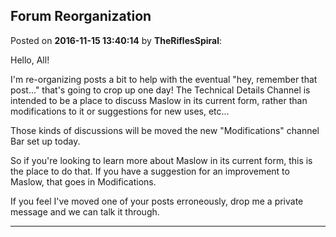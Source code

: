 ## Forum Reorganization
Posted on **2016-11-15 13:40:14** by **TheRiflesSpiral**:

Hello, All!



I'm re-organizing posts a bit to help with the eventual "hey, remember that post..." that's going to crop up one day! The Technical Details Channel is intended to be a place to discuss Maslow in its current form, rather than modifications to it or suggestions for new uses, etc...



Those kinds of discussions will be moved the new "Modifications" channel Bar set up today.



So if you're looking to learn more about Maslow in its current form, this is the place to do that. If you have a suggestion for an improvement to Maslow, that goes in Modifications.



If you feel I've moved one of your posts erroneously, drop me a private message and we can talk it through.

---

